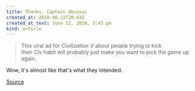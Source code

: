 ```yaml
---
title: Thanks, Captain Obvious
created_at: 2010-06-22T20:43Z
created_at_text: June 22, 2010, 3:43 pm
kind: article
---
```

> This viral ad for *Civilization V* about people trying to kick their *Civ* habit will probably just make you want to
> pick the game up again.

Wow, it's almost like that's what they intended.

[Source][source]

[source]: http://www.escapistmagazine.com/news/view/101565-Civ-Anonymous-Where-You-Go-to-Stop-Taking-Another-Turn
